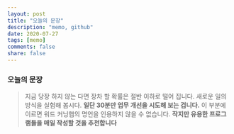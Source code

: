 ```yaml
---
layout: post
title: "오늘의 문장"
description: "memo, github"
date: 2020-07-27
tags: [memo]
comments: false
share: false
---
```

### 오늘의 문장

> 지금 당장 하지 않는 다면 장차 할 확률은 절반 이하로 떨어 집니다. 새로운 일의 방식을 실험해 봅시다. __일단 30분만 업무 개선을 시도해 보는 겁니다.__ 이 부분에 이르면 워드 커닝햄의 명언을 인용하지 않을 수 없습니다. 
> __작지만 유용한 프로그램들을 매일 작성할 것을 추천합니다__
